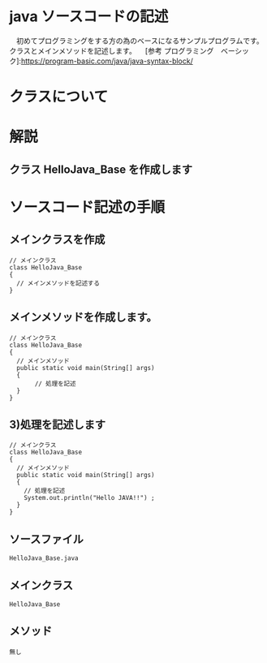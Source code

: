 # java ソースコードの記述
　初めてプログラミングをする方の為のベースになるサンプルプログラムです。  
  クラスとメインメソッドを記述します。
  　[参考 プログラミング　ベーシック]:https://program-basic.com/java/java-syntax-block/  
  
# クラスについて
# 解説  
## クラス HelloJava_Base を作成します  

# ソースコード記述の手順
## メインクラスを作成    
```
// メインクラス  
class HelloJava_Base  
{  
  // メインメソッドを記述する  
}  
````
## メインメソッドを作成します。  

```  
// メインクラス
class HelloJava_Base  
{
  // メインメソッド  
  public static void main(String[] args)
  {
	   // 処理を記述
  }
}
```

## 3)処理を記述します  

```  
// メインクラス
class HelloJava_Base  
{
  // メインメソッド  
  public static void main(String[] args)
  {
    // 処理を記述
    System.out.println("Hello JAVA!!") ;
  }
}
```  

## ソースファイル  
    HelloJava_Base.java
## メインクラス  
    HelloJava_Base
## メソッド  
    無し  

　　
